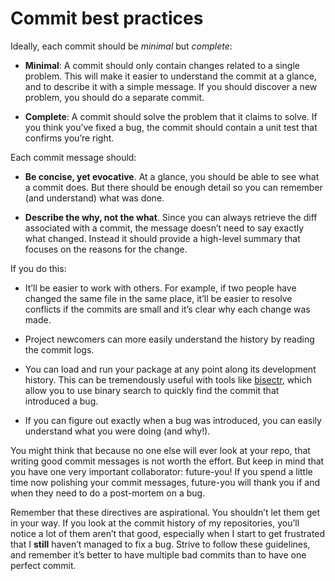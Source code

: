 # Commit best practices

Ideally, each commit should be *minimal* but *complete*:

- **Minimal**: A commit should only contain changes related to a single problem. This will make it easier to understand the commit at a glance, and to describe it with a simple message. If you should discover a new problem, you should do a separate commit.

- **Complete**: A commit should solve the problem that it claims to solve. If you think you’ve fixed a bug, the commit should contain a unit test that confirms you’re right.

Each commit message should:

- **Be concise, yet evocative**. At a glance, you should be able to see what a commit does. But there should be enough detail so you can remember (and understand) what was done.

- **Describe the why, not the what**. Since you can always retrieve the diff associated with a commit, the message doesn’t need to say exactly what changed. Instead it should provide a high-level summary that focuses on the reasons for the change.

If you do this:

- It’ll be easier to work with others. For example, if two people have changed the same file in the same place, it’ll be easier to resolve conflicts if the commits are small and it’s clear why each change was made.

- Project newcomers can more easily understand the history by reading the commit logs.

- You can load and run your package at any point along its development history. This can be tremendously useful with tools like [bisectr](https://github.com/wch/bisectr), which allow you to use binary search to quickly find the commit that introduced a bug.

- If you can figure out exactly when a bug was introduced, you can easily understand what you were doing (and why!).

You might think that because no one else will ever look at your repo, that writing good commit messages is not worth the effort. But keep in mind that you have one very important collaborator: future-you! If you spend a little time now polishing your commit messages, future-you will thank you if and when they need to do a post-mortem on a bug.

Remember that these directives are aspirational. You shouldn’t let them get in your way. If you look at the commit history of my repositories, you’ll notice a lot of them aren’t that good, especially when I start to get frustrated that I **still** haven’t managed to fix a bug. Strive to follow these guidelines, and remember it’s better to have multiple bad commits than to have one perfect commit.

